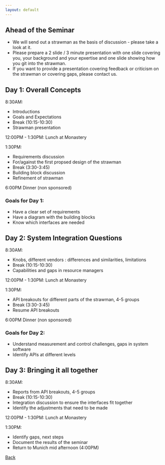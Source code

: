 ```yaml
---
layout: default
---
```

## [](#header-2)Ahead of the Seminar

* We will send out a strawman as the basis of discussion - please take a look at it.
* Please prepare a 2 slide / 3 minute presentation with one slide covering you, your background and your epxertise and one slide showing how you git into the strawman.
* If you want to provide a presentation covering feedback or criticism on the strawman or covering gaps, please contact us.

## [](#header-2)Day 1: Overall Concepts

8:30AM:
*  Introductions
*  Goals and Expectations
*  Break (10:15-10:30)
*  Strawman presentation

12:00PM - 1:30PM:
Lunch at Monastery

1:30PM:
*  Requirements discussion
*  For/against the first propsed design of the strawman
*  Break (3:30-3:45) 
*  Building block discussion
*  Refinement of strawman

6:00PM
Dinner (non sponsored)

### [](#header-3) Goals for Day 1: 
*  Have a clear set of requirements
*  Have a diagram with the building blocks
*  Know which interfaces are needed

## [](#header-2)Day 2: System Integration Questions

8:30AM:
*  Knobs, different vendors : differences and similarities, limitations
*  Break (10:15-10:30)
*  Capabilities and gaps in resource managers

12:00PM - 1:30PM:
Lunch at Monastery

1:30PM:
*  API breakouts for different parts of the strawman, 4-5 groups
*  Break (3:30-3:45)
*  Resume API breakouts

6:00PM
Dinner (non sponsored)

### [](#header-3) Goals for Day 2:
*  Understand measurement and control challenges, gaps in system software
*  Identify APIs at different levels

## [](#header-2)Day 3: Bringing it all together

8:30AM:
*  Reports from API breakouts, 4-5 groups
*  Break (10:15-10:30)
*  Integration discussion to ensure the interfaces fit together
*  Identify the adjustments that need to be made

12:00PM - 1:30PM:
Lunch at Monastery

1:30PM:
*  Identify gaps, next steps
*  Document the results of the seminar
*  Return to Munich mid afternoon (4:00PM)

[Back](./)
